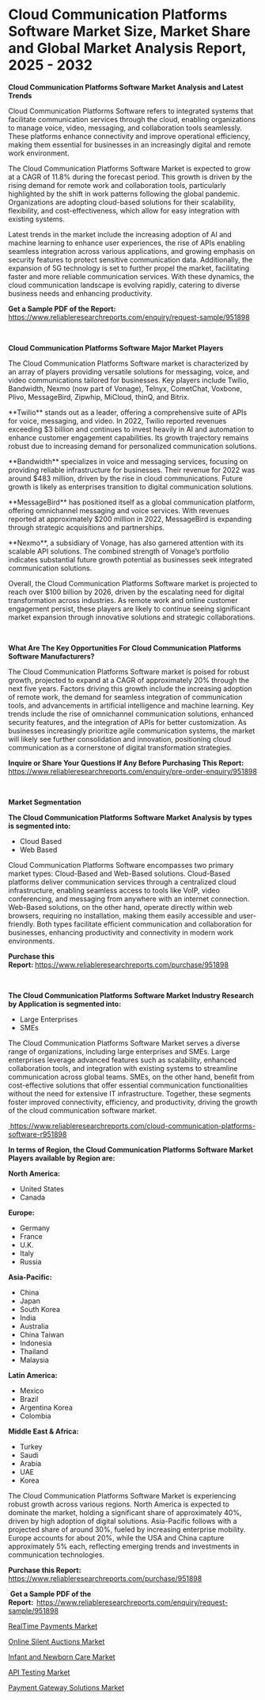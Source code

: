 <p><h1>Cloud Communication Platforms Software Market Size, Market Share and Global Market Analysis Report, 2025 - 2032</h1></p><p><strong>Cloud Communication Platforms Software Market Analysis and Latest Trends</strong></p>
<p><p>Cloud Communication Platforms Software refers to integrated systems that facilitate communication services through the cloud, enabling organizations to manage voice, video, messaging, and collaboration tools seamlessly. These platforms enhance connectivity and improve operational efficiency, making them essential for businesses in an increasingly digital and remote work environment.</p><p>The Cloud Communication Platforms Software Market is expected to grow at a CAGR of 11.8% during the forecast period. This growth is driven by the rising demand for remote work and collaboration tools, particularly highlighted by the shift in work patterns following the global pandemic. Organizations are adopting cloud-based solutions for their scalability, flexibility, and cost-effectiveness, which allow for easy integration with existing systems.</p><p>Latest trends in the market include the increasing adoption of AI and machine learning to enhance user experiences, the rise of APIs enabling seamless integration across various applications, and growing emphasis on security features to protect sensitive communication data. Additionally, the expansion of 5G technology is set to further propel the market, facilitating faster and more reliable communication services. With these dynamics, the cloud communication landscape is evolving rapidly, catering to diverse business needs and enhancing productivity.</p></p>
<p><strong>Get a Sample PDF of the Report:&nbsp;</strong> <a href="https://www.reliableresearchreports.com/enquiry/request-sample/951898?utm_campaign=112&utm_medium=2&utm_source=Github&utm_content=ia&utm_term=06032025&utm_id=cloud-communication-platforms-software">https://www.reliableresearchreports.com/enquiry/request-sample/951898</a></p>
<p>&nbsp;</p>
<p><strong>Cloud Communication Platforms Software Major Market Players</strong></p>
<p><p>The Cloud Communication Platforms Software market is characterized by an array of players providing versatile solutions for messaging, voice, and video communications tailored for businesses. Key players include Twilio, Bandwidth, Nexmo (now part of Vonage), Telnyx, CometChat, Voxbone, Plivo, MessageBird, Zipwhip, MiCloud, thinQ, and Bitrix.</p><p>**Twilio** stands out as a leader, offering a comprehensive suite of APIs for voice, messaging, and video. In 2022, Twilio reported revenues exceeding $3 billion and continues to invest heavily in AI and automation to enhance customer engagement capabilities. Its growth trajectory remains robust due to increasing demand for personalized communication solutions.</p><p>**Bandwidth** specializes in voice and messaging services, focusing on providing reliable infrastructure for businesses. Their revenue for 2022 was around $483 million, driven by the rise in cloud communications. Future growth is likely as enterprises transition to digital communication solutions.</p><p>**MessageBird** has positioned itself as a global communication platform, offering omnichannel messaging and voice services. With revenues reported at approximately $200 million in 2022, MessageBird is expanding through strategic acquisitions and partnerships.</p><p>**Nexmo**, a subsidiary of Vonage, has also garnered attention with its scalable API solutions. The combined strength of Vonage’s portfolio indicates substantial future growth potential as businesses seek integrated communication solutions.</p><p>Overall, the Cloud Communication Platforms Software market is projected to reach over $100 billion by 2026, driven by the escalating need for digital transformation across industries. As remote work and online customer engagement persist, these players are likely to continue seeing significant market expansion through innovative solutions and strategic collaborations.</p></p>
<p>&nbsp;</p>
<p><strong>What Are The Key Opportunities For Cloud Communication Platforms Software Manufacturers?</strong></p>
<p><p>The Cloud Communication Platforms Software market is poised for robust growth, projected to expand at a CAGR of approximately 20% through the next five years. Factors driving this growth include the increasing adoption of remote work, the demand for seamless integration of communication tools, and advancements in artificial intelligence and machine learning. Key trends include the rise of omnichannel communication solutions, enhanced security features, and the integration of APIs for better customization. As businesses increasingly prioritize agile communication systems, the market will likely see further consolidation and innovation, positioning cloud communication as a cornerstone of digital transformation strategies.</p></p>
<p><strong>Inquire or Share Your Questions If Any Before Purchasing This Report:</strong> <a href="https://www.reliableresearchreports.com/enquiry/pre-order-enquiry/951898?utm_campaign=112&utm_medium=2&utm_source=Github&utm_content=ia&utm_term=06032025&utm_id=cloud-communication-platforms-software">https://www.reliableresearchreports.com/enquiry/pre-order-enquiry/951898</a></p>
<p>&nbsp;</p>
<p><strong>Market Segmentation</strong></p>
<p><strong>The Cloud Communication Platforms Software Market Analysis by types is segmented into:</strong></p>
<p><ul><li>Cloud Based</li><li>Web Based</li></ul></p>
<p><p>Cloud Communication Platforms Software encompasses two primary market types: Cloud-Based and Web-Based solutions. Cloud-Based platforms deliver communication services through a centralized cloud infrastructure, enabling seamless access to tools like VoIP, video conferencing, and messaging from anywhere with an internet connection. Web-Based solutions, on the other hand, operate directly within web browsers, requiring no installation, making them easily accessible and user-friendly. Both types facilitate efficient communication and collaboration for businesses, enhancing productivity and connectivity in modern work environments.</p></p>
<p><strong>Purchase this Report:&nbsp;</strong><a href="https://www.reliableresearchreports.com/purchase/951898?utm_campaign=112&utm_medium=2&utm_source=Github&utm_content=ia&utm_term=06032025&utm_id=cloud-communication-platforms-software">https://www.reliableresearchreports.com/purchase/951898</a></p>
<p>&nbsp;</p>
<p><strong>The Cloud Communication Platforms Software Market Industry Research by Application is segmented into:</strong></p>
<p><ul><li>Large Enterprises</li><li>SMEs</li></ul></p>
<p><p>The Cloud Communication Platforms Software Market serves a diverse range of organizations, including large enterprises and SMEs. Large enterprises leverage advanced features such as scalability, enhanced collaboration tools, and integration with existing systems to streamline communication across global teams. SMEs, on the other hand, benefit from cost-effective solutions that offer essential communication functionalities without the need for extensive IT infrastructure. Together, these segments foster improved connectivity, efficiency, and productivity, driving the growth of the cloud communication software market.</p></p>
<p><a href="https://www.reliableresearchreports.com/cloud-communication-platforms-software-r951898?utm_campaign=112&utm_medium=2&utm_source=Github&utm_content=ia&utm_term=06032025&utm_id=cloud-communication-platforms-software">&nbsp;https://www.reliableresearchreports.com/cloud-communication-platforms-software-r951898</a></p>
<p><strong>In terms of Region, the Cloud Communication Platforms Software Market Players available by Region are:</strong></p>
<p>
    <p> <strong> North America: </strong>
        <ul>
            <li>United States</li>
            <li>Canada</li>
        </ul>
        </p> 
    <p> <strong> Europe: </strong>
        <ul>
            <li>Germany</li>
            <li>France</li>
            <li>U.K.</li>
            <li>Italy</li>
            <li>Russia</li>
        </ul>
        </p> 
    <p> <strong> Asia-Pacific: </strong>
        <ul>
            <li>China</li>
            <li>Japan</li>
            <li>South Korea</li>
            <li>India</li>
            <li>Australia</li>
            <li>China Taiwan</li>
            <li>Indonesia</li>
            <li>Thailand</li>
            <li>Malaysia</li>
        </ul>
        </p> 
    <p> <strong> Latin America: </strong>
        <ul>
            <li>Mexico</li>
            <li>Brazil</li>
            <li>Argentina Korea</li>
            <li>Colombia</li>
        </ul>
        </p> 
    <p> <strong> Middle East & Africa: </strong>
        <ul>
            <li>Turkey</li>
            <li>Saudi</li>
            <li>Arabia</li>
            <li>UAE</li>
            <li>Korea</li>
        </ul>
    </p>
    </p>
<p><p>The Cloud Communication Platforms Software Market is experiencing robust growth across various regions. North America is expected to dominate the market, holding a significant share of approximately 40%, driven by high adoption of digital solutions. Asia-Pacific follows with a projected share of around 30%, fueled by increasing enterprise mobility. Europe accounts for about 20%, while the USA and China capture approximately 5% each, reflecting emerging trends and investments in communication technologies.</p></p>
<p><strong>Purchase this Report: </strong><a href="https://www.reliableresearchreports.com/purchase/951898?utm_campaign=112&utm_medium=2&utm_source=Github&utm_content=ia&utm_term=06032025&utm_id=cloud-communication-platforms-software">https://www.reliableresearchreports.com/purchase/951898</a></p>
<p>&nbsp;<strong>Get a Sample PDF of the Report:&nbsp;&nbsp;</strong><a href="https://www.reliableresearchreports.com/enquiry/request-sample/951898?utm_campaign=112&utm_medium=2&utm_source=Github&utm_content=ia&utm_term=06032025&utm_id=cloud-communication-platforms-software">https://www.reliableresearchreports.com/enquiry/request-sample/951898</a></p>
<p><strong></strong></p>
<p><p><a href="https://github.com/chaiszepkadk/Market-Research-Report-List-1/blob/main/realtime-payments-market.md?utm_campaign=112&utm_medium=2&utm_source=Github&utm_content=ia&utm_term=06032025&utm_id=cloud-communication-platforms-software">RealTime Payments Market</a></p><p><a href="https://github.com/sharphadan/Market-Research-Report-List-1/blob/main/online-silent-auctions-market.md?utm_campaign=112&utm_medium=2&utm_source=Github&utm_content=ia&utm_term=06032025&utm_id=cloud-communication-platforms-software">Online Silent Auctions Market</a></p><p><a href="https://github.com/anggigpps/Market-Research-Report-List-1/blob/main/infant-and-newborn-care-market.md?utm_campaign=112&utm_medium=2&utm_source=Github&utm_content=ia&utm_term=06032025&utm_id=cloud-communication-platforms-software">Infant and Newborn Care Market</a></p><p><a href="https://github.com/saoneubeh8/Market-Research-Report-List-1/blob/main/api-testing-market.md?utm_campaign=112&utm_medium=2&utm_source=Github&utm_content=ia&utm_term=06032025&utm_id=cloud-communication-platforms-software">API Testing Market</a></p><p><a href="https://github.com/oeungcolesh0/Market-Research-Report-List-1/blob/main/payment-gateway-solutions-market.md?utm_campaign=112&utm_medium=2&utm_source=Github&utm_content=ia&utm_term=06032025&utm_id=cloud-communication-platforms-software">Payment Gateway Solutions Market</a></p></p>